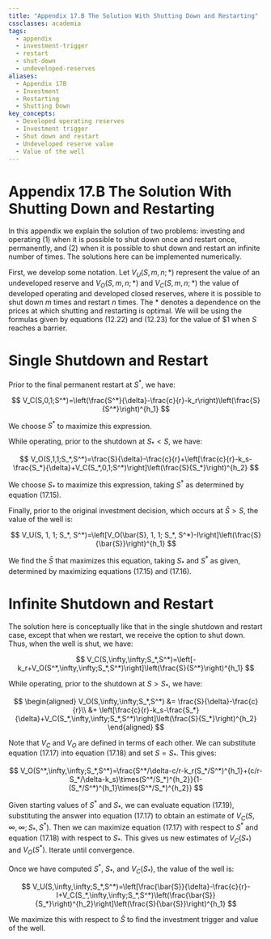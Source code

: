 ```yaml
---
title: "Appendix 17.B The Solution With Shutting Down and Restarting"
cssclasses: academia
tags:
  - appendix
  - investment-trigger
  - restart
  - shut-down
  - undeveloped-reserves
aliases:
  - Appendix 17B
  - Investment
  - Restarting
  - Shutting Down
key_concepts:
  - Developed operating reserves
  - Investment trigger
  - Shut down and restart
  - Undeveloped reserve value
  - Value of the well
---
```


# Appendix 17.B The Solution With Shutting Down and Restarting  

In this appendix we explain the solution of two problems: investing and operating (1) when it is possible to shut down once and restart once, permanently, and (2) when it is possible to shut down and restart an infinite number of times. The solutions here can be implemented numerically.  

First, we develop some notation. Let $V_U(S,m,n;*)$ represent the value of an undeveloped reserve and $V_O(S,m,n;*)$ and $V_C(S,m,n;*)$ the value of developed operating and developed closed reserves, where it is possible to shut down $m$ times and restart $n$ times. The $*$ denotes a dependence on the prices at which shutting and restarting is optimal. We will be using the formulas given by equations (12.22) and (12.23) for the value of $\$1$ when $S$ reaches a barrier.  

# Single Shutdown and Restart  

Prior to the final permanent restart at $S^*$, we have:

$$
V_C(S,0,1;S^*)=\left(\frac{S^*}{\delta}-\frac{c}{r}-k_r\right)\left(\frac{S}{S^*}\right)^{h_1}
$$  

We choose $S^*$ to maximize this expression.  

While operating, prior to the shutdown at $S_* < S$, we have:

$$
V_O(S,1,1;S_*,S^*)=\frac{S}{\delta}-\frac{c}{r}+\left[\frac{c}{r}-k_s-\frac{S_*}{\delta}+V_C(S_*,0,1;S^*)\right]\left(\frac{S}{S_*}\right)^{h_2}
$$  

We choose $S_*$ to maximize this expression, taking $S^*$ as determined by equation (17.15).  

Finally, prior to the original investment decision, which occurs at $\bar{S} > S$, the value of the well is:

$$
V_U(S, 1, 1; S_*, S^*)=\left[V_O(\bar{S}, 1, 1; S_*, S^*)-I\right]\left(\frac{S}{\bar{S}}\right)^{h_1}
$$  

We find the $\bar{S}$ that maximizes this equation, taking $S_*$ and $S^*$ as given, determined by maximizing equations (17.15) and (17.16).  

# Infinite Shutdown and Restart  

The solution here is conceptually like that in the single shutdown and restart case, except that when we restart, we receive the option to shut down. Thus, when the well is shut, we have:

$$
V_C(S,\infty,\infty;S_*,S^*)=\left[-k_r+V_O(S^*,\infty,\infty;S_*,S^*)\right]\left(\frac{S}{S^*}\right)^{h_1}
$$  

While operating, prior to the shutdown at $S > S_*$, we have:

$$
\begin{aligned}
V_O(S,\infty,\infty;S_*,S^*) &= \frac{S}{\delta}-\frac{c}{r}\\
&+ \left[\frac{c}{r}-k_s-\frac{S_*}{\delta}+V_C(S_*,\infty,\infty;S_*,S^*)\right]\left(\frac{S}{S_*}\right)^{h_2}
\end{aligned}
$$  

Note that $V_C$ and $V_O$ are defined in terms of each other. We can substitute equation (17.17) into equation (17.18) and set $S = S_*$. This gives:

$$
V_O(S^*,\infty,\infty;S_*,S^*)=\frac{S^*/\delta-c/r-k_r(S_*/S^*)^{h_1}+(c/r-S_*/\delta-k_s)\times(S^*/S_*)^{h_2}}{1-(S_*/S^*)^{h_1}\times(S^*/S_*)^{h_2}}
$$  

Given starting values of $S^*$ and $S_*$, we can evaluate equation (17.19), substituting the answer into equation (17.17) to obtain an estimate of $V_C(S,\infty,\infty;S_*,S^*)$. Then we can maximize equation (17.17) with respect to $S^*$ and equation (17.18) with respect to $S_*$. This gives us new estimates of $V_C(S_*)$ and $V_O(S^*)$. Iterate until convergence.  

Once we have computed $S^*$, $S_*$, and $V_C(S_*)$, the value of the well is:

$$
V_U(S,\infty,\infty;S_*,S^*)=\left[\frac{\bar{S}}{\delta}-\frac{c}{r}-I+V_C(S_*,\infty,\infty;S_*,S^*)\left(\frac{\bar{S}}{S_*}\right)^{h_2}\right]\left(\frac{S}{\bar{S}}\right)^{h_1}
$$  

We maximize this with respect to $\bar{S}$ to find the investment trigger and value of the well.